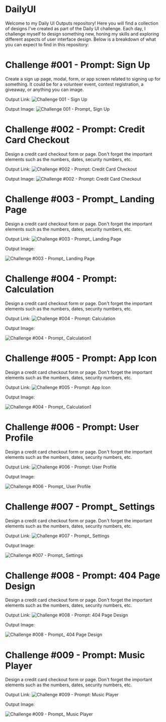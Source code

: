 # DailyUI

Welcome to my Daily UI Outputs repository! Here you will find a collection of designs I've created as part of the Daily UI challenge. Each day, I challenge myself to design something new, honing my skills and exploring different aspects of user interface design. Below is a breakdown of what you can expect to find in this repository:


# Challenge #001 - Prompt: Sign Up

Create a sign up page, modal, form, or app screen related to signing up for something. It could be for a volunteer event, contest registration, a giveaway, or anything you can image.

Output Link: ![Challenge 001 - Sign Up](https://www.figma.com/proto/P3ftfww2o6m6myiWoX0df9/DAILY-UI-CHALLENGE?type=design&node-id=1-2&t=lBRzHclsrNrhNpHL-0&scaling=scale-down&page-id=0%3A1&hide-ui=1)

Output Image:
![Challenge 001 - Prompt_ Sign Up](https://github.com/dara08/DailyUI/assets/110615368/a762119e-0453-4b4f-a83f-2233641f8b9d)

# Challenge #002 - Prompt: Credit Card Checkout

Design a credit card checkout form or page. Don't forget the important elements such as the numbers, dates, security numbers, etc.

Output Link: ![Challenge #002 - Prompt: Credit Card Checkout]([https://www.figma.com/proto/P3ftfww2o6m6myiWoX0df9/DAILY-UI-CHALLENGE?type=design&node-id=1-2&t=lBRzHclsrNrhNpHL-0&scaling=scale-down&page-id=0%3A1&hide-ui=1](https://www.figma.com/proto/P3ftfww2o6m6myiWoX0df9/DAILY-UI-CHALLENGE?page-id=0%3A1&type=design&node-id=20-164&viewport=-504%2C760%2C1.16&t=lOOPTW906NLcFuH0-1&scaling=min-zoom&mode=design)https://www.figma.com/proto/P3ftfww2o6m6myiWoX0df9/DAILY-UI-CHALLENGE?page-id=0%3A1&type=design&node-id=20-164&viewport=-504%2C760%2C1.16&t=lOOPTW906NLcFuH0-1&scaling=min-zoom&mode=design)

Output Image:
![Challenge #002 - Prompt: Credit Card Checkout](https://github.com/dara08/DailyUI/assets/110615368/6e18d8fa-34cb-4edf-b0dc-413189a049f7)


# Challenge #003 - Prompt_ Landing Page

Design a credit card checkout form or page. Don't forget the important elements such as the numbers, dates, security numbers, etc.

Output Link: ![Challenge #003 - Prompt_ Landing Page](https://www.figma.com/proto/P3ftfww2o6m6myiWoX0df9/DAILY-UI-CHALLENGE?type=design&node-id=37-2&t=nGgwcbx7KkWqLKpd-1&scaling=min-zoom&page-id=0%3A1&mode=design)

Output Image:

![Challenge #003 - Prompt_ Landing Page](https://github.com/dara08/DailyUI/assets/110615368/8e4e1c25-c438-4f94-8ec9-46deaf7844cc)

# Challenge #004 - Prompt: Calculation 

Design a credit card checkout form or page. Don't forget the important elements such as the numbers, dates, security numbers, etc.

Output Link: ![Challenge #004 - Prompt: Calculation ](https://www.figma.com/proto/P3ftfww2o6m6myiWoX0df9/DAILY-UI-CHALLENGE?page-id=0%3A1&type=design&node-id=59-2&viewport=-16672%2C-507%2C2.08&t=nMMgxwoMhBHk47S3-1&scaling=min-zoom&mode=design)

Output Image:

![Challenge #004 - Prompt_ Calculation1](https://github.com/dara08/DailyUI/assets/110615368/bc5a8b50-4788-40f9-85f3-7d15188f7f53)

# Challenge #005 - Prompt: App Icon 

Design a credit card checkout form or page. Don't forget the important elements such as the numbers, dates, security numbers, etc.

Output Link: ![Challenge #005 - Prompt: App Icon](https://www.figma.com/proto/P3ftfww2o6m6myiWoX0df9/DAILY-UI-CHALLENGE?page-id=0%3A1&type=design&node-id=69-81&viewport=-16672%2C-507%2C2.08&t=nMMgxwoMhBHk47S3-1&scaling=min-zoom&mode=design)

Output Image:

![Challenge #004 - Prompt_ Calculation1](https://github.com/dara08/DailyUI/assets/110615368/a7f0c273-00f5-4bfd-b019-36ec40e6000a)

# Challenge #006 - Prompt: User Profile

Design a credit card checkout form or page. Don't forget the important elements such as the numbers, dates, security numbers, etc.

Output Link: ![Challenge #006 - Prompt: User Profile](https://www.figma.com/proto/P3ftfww2o6m6myiWoX0df9/DAILY-UI-CHALLENGE?page-id=0%3A1&type=design&node-id=74-2&viewport=-16672%2C-507%2C2.08&t=nMMgxwoMhBHk47S3-1&scaling=min-zoom&mode=design)

Output Image:


![Challenge #006 - Prompt_ User Profile](https://github.com/dara08/DailyUI/assets/110615368/2cdab8ed-7a5b-48f1-bbdc-715c9da77a51)


# Challenge #007 - Prompt_ Settings

Design a credit card checkout form or page. Don't forget the important elements such as the numbers, dates, security numbers, etc.

Output Link: ![Challenge #007 - Prompt_ Settings](https://www.figma.com/proto/P3ftfww2o6m6myiWoX0df9/DAILY-UI-CHALLENGE?page-id=0%3A1&type=design&node-id=94-2&viewport=-16672%2C-507%2C2.08&t=PVtmEXsQZcle5ctz-1&scaling=min-zoom&mode=design)

Output Image:

![Challenge #007 - Prompt_ Settings](https://github.com/dara08/DailyUI/assets/110615368/6c809aa2-899e-4f59-b800-4cbf963b87b7)


# Challenge #008 - Prompt: 404 Page Design

Design a credit card checkout form or page. Don't forget the important elements such as the numbers, dates, security numbers, etc.

Output Link: ![Challenge #008 - Prompt: 404 Page Design](https://www.figma.com/proto/P3ftfww2o6m6myiWoX0df9/DAILY-UI-CHALLENGE?page-id=0%3A1&type=design&node-id=115-2&viewport=129%2C146%2C0.13&t=tKgRjtURbcDPrm6k-1&scaling=min-zoom&starting-point-node-id=51%3A26&mode=design)

Output Image:

![Challenge #008 - Prompt_ 404 Page Design](https://github.com/dara08/DailyUI/assets/110615368/8df6893b-673e-428d-a79a-93886280ebe4)

# Challenge #009 - Prompt: Music Player

Design a credit card checkout form or page. Don't forget the important elements such as the numbers, dates, security numbers, etc.

Output Link: ![Challenge #009 - Prompt: Music Player](https://www.figma.com/proto/P3ftfww2o6m6myiWoX0df9/DAILY-UI-CHALLENGE?page-id=0%3A1&type=design&node-id=117-274&viewport=129%2C146%2C0.13&t=tKgRjtURbcDPrm6k-1&scaling=min-zoom&starting-point-node-id=51%3A26&mode=design)

Output Image:

![Challenge #009 - Prompt_ Music Player](https://github.com/dara08/DailyUI/assets/110615368/15d936bf-f1d7-420b-ac71-cf9a4dba8fba)
